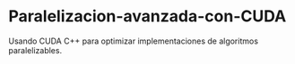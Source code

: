 # Paralelizacion-avanzada-con-CUDA
Usando CUDA C++ para optimizar implementaciones de algoritmos paralelizables. 
